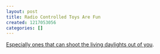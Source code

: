 ```yaml
---
layout: post
title: Radio Controlled Toys Are Fun
created: 1217053056
categories: []
---
```

[Especially ones that can shoot the living daylights out of you](http://www.buy.com/retail/product.asp?sku=204554027).
